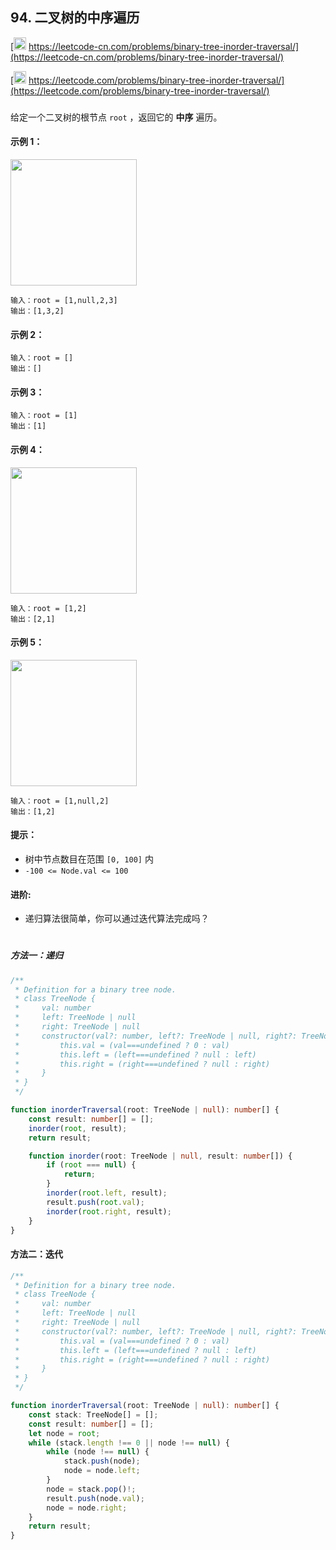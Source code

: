 ## 94. 二叉树的中序遍历

[<img src="https://static.leetcode-cn.com/cn-mono-assets/production/assets/logo-dark-cn.c42314a8.svg" height="20" /> https://leetcode-cn.com/problems/binary-tree-inorder-traversal/](https://leetcode-cn.com/problems/binary-tree-inorder-traversal/)

[<img src="https://assets.leetcode.com/static_assets/public/webpack_bundles/images/logo-dark.e99485d9b.svg" height="20"/> https://leetcode.com/problems/binary-tree-inorder-traversal/](https://leetcode.com/problems/binary-tree-inorder-traversal/)

###

给定一个二叉树的根节点 `root` ，返回它的 **中序** 遍历。

#### 示例 1：

<img src="https://assets.leetcode.com/uploads/2020/09/15/inorder_1.jpg" width="202" />

```
输入：root = [1,null,2,3]
输出：[1,3,2]
```

#### 示例 2：

```
输入：root = []
输出：[]
```

#### 示例 3：

```
输入：root = [1]
输出：[1]
```

#### 示例 4：

<img src="https://assets.leetcode.com/uploads/2020/09/15/inorder_5.jpg" width="202" />

```
输入：root = [1,2]
输出：[2,1]
```

#### 示例 5：

<img src="https://assets.leetcode.com/uploads/2020/09/15/inorder_4.jpg" width="202" />

```
输入：root = [1,null,2]
输出：[1,2]
```

#### 提示：

-   树中节点数目在范围 `[0, 100]` 内
-   `-100 <= Node.val <= 100`

#### 进阶:

-   递归算法很简单，你可以通过迭代算法完成吗？

#

##### 方法一：递归

```ts
/**
 * Definition for a binary tree node.
 * class TreeNode {
 *     val: number
 *     left: TreeNode | null
 *     right: TreeNode | null
 *     constructor(val?: number, left?: TreeNode | null, right?: TreeNode | null) {
 *         this.val = (val===undefined ? 0 : val)
 *         this.left = (left===undefined ? null : left)
 *         this.right = (right===undefined ? null : right)
 *     }
 * }
 */

function inorderTraversal(root: TreeNode | null): number[] {
    const result: number[] = [];
    inorder(root, result);
    return result;

    function inorder(root: TreeNode | null, result: number[]) {
        if (root === null) {
            return;
        }
        inorder(root.left, result);
        result.push(root.val);
        inorder(root.right, result);
    }
}
```

#### 方法二：迭代

```ts
/**
 * Definition for a binary tree node.
 * class TreeNode {
 *     val: number
 *     left: TreeNode | null
 *     right: TreeNode | null
 *     constructor(val?: number, left?: TreeNode | null, right?: TreeNode | null) {
 *         this.val = (val===undefined ? 0 : val)
 *         this.left = (left===undefined ? null : left)
 *         this.right = (right===undefined ? null : right)
 *     }
 * }
 */

function inorderTraversal(root: TreeNode | null): number[] {
    const stack: TreeNode[] = [];
    const result: number[] = [];
    let node = root;
    while (stack.length !== 0 || node !== null) {
        while (node !== null) {
            stack.push(node);
            node = node.left;
        }
        node = stack.pop()!;
        result.push(node.val);
        node = node.right;
    }
    return result;
}
```

